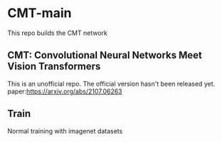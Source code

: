 # CMT-main
This repo builds the CMT network

## CMT: Convolutional Neural Networks Meet Vision Transformers
This is an unofficial repo. The official version hasn't been released yet. 
paper:https://arxiv.org/abs/2107.06263

## Train
Normal training with imagenet datasets

